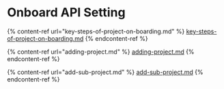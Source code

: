 # Onboard API Setting

{% content-ref url="key-steps-of-project-on-boarding.md" %}
[key-steps-of-project-on-boarding.md](key-steps-of-project-on-boarding.md)
{% endcontent-ref %}

{% content-ref url="adding-project.md" %}
[adding-project.md](adding-project.md)
{% endcontent-ref %}

{% content-ref url="add-sub-project.md" %}
[add-sub-project.md](add-sub-project.md)
{% endcontent-ref %}
